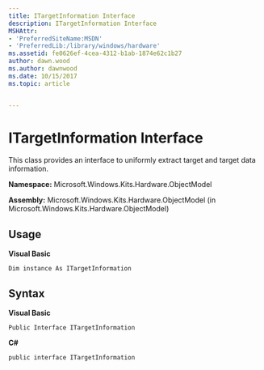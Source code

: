 ```yaml
---
title: ITargetInformation Interface
description: ITargetInformation Interface
MSHAttr:
- 'PreferredSiteName:MSDN'
- 'PreferredLib:/library/windows/hardware'
ms.assetid: fe0626ef-4cea-4312-b1ab-1874e62c1b27
author: dawn.wood
ms.author: dawnwood
ms.date: 10/15/2017
ms.topic: article


---
```


# ITargetInformation Interface


This class provides an interface to uniformly extract target and target data information.

**Namespace:** Microsoft.Windows.Kits.Hardware.ObjectModel

**Assembly:** Microsoft.Windows.Kits.Hardware.ObjectModel (in Microsoft.Windows.Kits.Hardware.ObjectModel)

## <span id="Usage"></span><span id="usage"></span><span id="USAGE"></span>Usage


**Visual Basic**

`Dim instance As ITargetInformation`

## <span id="Syntax"></span><span id="syntax"></span><span id="SYNTAX"></span>Syntax


**Visual Basic**

`Public Interface ITargetInformation`

**C#**

`public interface ITargetInformation`

 

 






